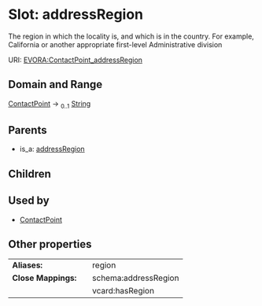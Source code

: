 
# Slot: addressRegion

The region in which the locality is, and which is in the country. For example, California or another appropriate first-level Administrative division

URI: [EVORA:ContactPoint_addressRegion](https://evora-project.eu/ContactPoint_addressRegion)


## Domain and Range

[ContactPoint](ContactPoint.md) &#8594;  <sub>0..1</sub> [String](types/String.md)

## Parents

 *  is_a: [addressRegion](addressRegion.md)

## Children


## Used by

 * [ContactPoint](ContactPoint.md)

## Other properties

|  |  |  |
| --- | --- | --- |
| **Aliases:** | | region |
| **Close Mappings:** | | schema:addressRegion |
|  | | vcard:hasRegion |